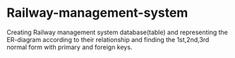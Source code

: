 # Railway-management-system
Creating Railway management system database(table)  and representing the ER-diagram according to their relationship and finding the 1st,2nd,3rd normal form with primary and foreign keys.
